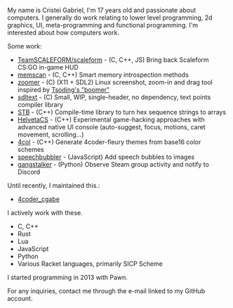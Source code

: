 My name is Cristei Gabriel, I'm 17 years old and passionate about computers. I generally do work relating to lower level programming, 2d graphics, UI, meta-programming and functional programming. I'm interested about how computers work.

Some work:
- [TeamSCALEFORM/scaleform](https://github.com/TeamSCALEFORM/scaleform) - (C, C++, JS) Bring back Scaleform CS:GO in-game HUD
- [memscan](https://github.com/cristeigabriel/memscan) - (C, C++) Smart memory introspection methods
- [zoomer](https://github.com/cristeigabriel/zoomer) - (C) (X11 + SDL2) Linux screenshot, zoom-in and drag tool inspired by [Tsoding's "boomer"](https://github.com/tsoding/boomer/tree/master/src)
- [sdltext](https://github.com/cristeigabriel/sdltext) - (C)  Small, WIP, single-header, no dependency, text points compiler library
- [STB](https://github.com/cristeigabriel/STB) - (C++) Compile-time library to turn hex sequence strings to arrays
- [HelvetaCS](https://github.com/cristeigabriel/HelvetaCS) - (C++) Experimental game-hacking approaches with advanced native UI console (auto-suggest, focus, motions, caret movement, scrolling...)
- [4col](https://github.com/cristeigabriel/4col) - (C++) Generate 4coder-fleury themes from base16 color schemes
- [speechbubbler](https://github.com/cristeigabriel/speechbubbler) - (JavaScript) Add speech bubbles to images
- [gangstalker](https://github.com/cristeigabriel/gangstalker) - (Python) Observe Steam group activity and notify to Discord

Until recently, I maintained this.:
- [4coder_cgabe](https://github.com/cristeigabriel/4coder_cgabe)

I actively work with these.
- C, C++
- Rust
- Lua
- JavaScript
- Python
- Various Racket languages, primarily SICP Scheme

I started programming in 2013 with Pawn.

For any inquiries, contact me through the e-mail linked to my GitHub account.
